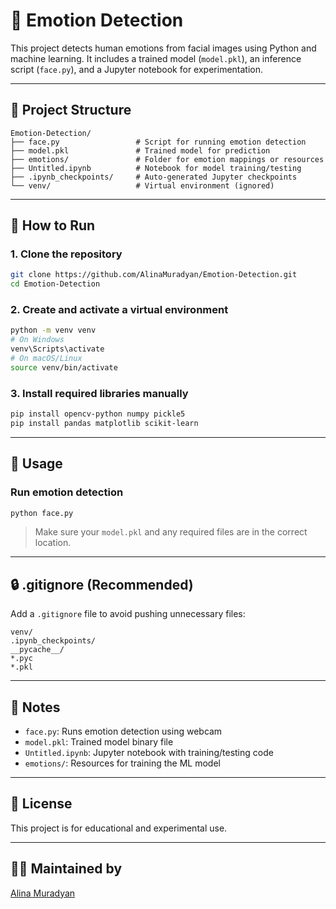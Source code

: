 # 🧠 Emotion Detection

This project detects human emotions from facial images using Python and machine learning. It includes a trained model (`model.pkl`), an inference script (`face.py`), and a Jupyter notebook for experimentation.

---

## 📁 Project Structure

```
Emotion-Detection/
├── face.py                 # Script for running emotion detection
├── model.pkl               # Trained model for prediction
├── emotions/               # Folder for emotion mappings or resources
├── Untitled.ipynb          # Notebook for model training/testing
├── .ipynb_checkpoints/     # Auto-generated Jupyter checkpoints
└── venv/                   # Virtual environment (ignored)
```

---

## 🚀 How to Run

### 1. Clone the repository

```bash
git clone https://github.com/AlinaMuradyan/Emotion-Detection.git
cd Emotion-Detection
```

### 2. Create and activate a virtual environment

```bash
python -m venv venv
# On Windows
venv\Scripts\activate
# On macOS/Linux
source venv/bin/activate
```

### 3. Install required libraries manually

```bash
pip install opencv-python numpy pickle5
pip install pandas matplotlib scikit-learn
```

---

## 🎯 Usage

### Run emotion detection

```bash
python face.py
```

> Make sure your `model.pkl` and any required files are in the correct location.
---

## 🔒 .gitignore (Recommended)

Add a `.gitignore` file to avoid pushing unnecessary files:

```
venv/
.ipynb_checkpoints/
__pycache__/
*.pyc
*.pkl
```

---

## 📌 Notes

- `face.py`: Runs emotion detection using webcam
- `model.pkl`: Trained model binary file
- `Untitled.ipynb`: Jupyter notebook with training/testing code
- `emotions/`: Resources for training the ML model

---

## 📜 License

This project is for educational and experimental use.

---

## 🙋‍♀️ Maintained by

[Alina Muradyan](https://github.com/AlinaMuradyan)
